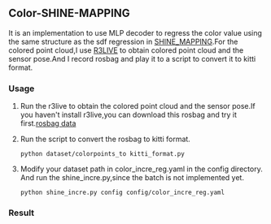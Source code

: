 ## Color-SHINE-MAPPING

It is an implementation to use MLP decoder to regress the color value using the same structure as the sdf regression in [SHINE_MAPPING](https://github.com/PRBonn/SHINE_mapping/issues/24).For the colored point cloud,I use [R3LIVE](https://github.com/hku-mars/r3live/) to obtain colored point cloud and the sensor pose.And I record rosbag and play it to a script to convert it to kitti format.

### Usage

1. Run the r3live to obtain the colored point cloud and the sensor pose.If you haven't install r3live,you can download this rosbag and try it first.[rosbag data](https://drive.google.com/file/d/1CccP_ii59UB_HPr5pQj-noFEpS86zUe7/view?usp=drive_link)
  
2. Run the script to convert the rosbag to kitti format.
   ```
   python dataset/colorpoints_to kitti_format.py
   ```

3. Modify your dataset path in color_incre_reg.yaml in the  config directory. And run the shine_incre.py,since the batch is not implemented yet.
   ```
   python shine_incre.py config config/color_incre_reg.yaml
   ```

### Result 


